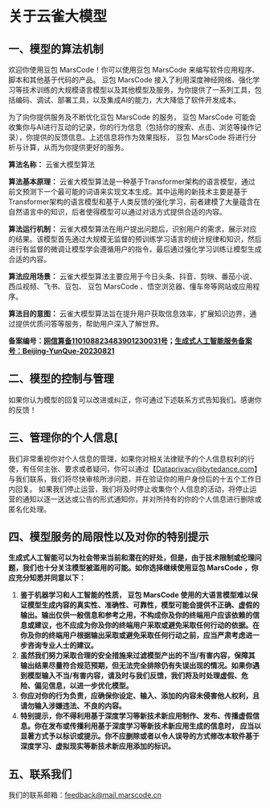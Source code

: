 # 关于云雀大模型

## 一、模型的算法机制

欢迎你使用豆包 MarsCode！你可以使用豆包 MarsCode 来编写软件应用程序、脚本和其他基于代码的产品。 豆包 MarsCode 接入了利用深度神经网络、强化学习等技术训练的大规模语言模型以及其他模型及服务，为你提供了一系列工具，包括编码、调试、部署工具，以及集成AI的能力，大大降低了软件开发成本。

为了向你提供服务及不断优化豆包 MarsCode 的服务， 豆包 MarsCode 可能会收集你与AI进行互动的记录，你的行为信息（包括你的搜索、点击、浏览等操作记录），你提供的反馈信息。上述信息将作为效果指标， 豆包 MarsCode 将进行分析与计算，从而为你提供更好的服务。

**算法名称：** 云雀大模型算法

**算法基本原理：** 云雀大模型算法是一种基于Transformer架构的语言模型，通过前文预测下一个最可能的词语来实现文本生成。其中运用的新技术主要是基于Transformer架构的语言模型和基于人类反馈的强化学习，前者建模了大量蕴含在自然语言中的知识，后者使得模型可以通过对话方式提供合适的内容。

**算法运行机制：** 云雀大模型算法在用户提出问题后，识别用户的需求，展示对应的结果。该模型首先通过大规模无监督的预训练学习语言的统计规律和知识，然后进行有监督的微调让模型学会遵循用户的指令，最后通过强化学习训练让模型生成合适的内容。

**算法应用场景：** 云雀大模型算法主要应用于今日头条、抖音、剪映、番茄小说、西瓜视频、飞书、豆包、 豆包 MarsCode 、悟空浏览器、懂车帝等网站或应用程序。

**算法目的意图：** 云雀大模型算法旨在提升用户获取信息效率，扩展知识边界，通过提供优质问答等服务，帮助用户深入了解世界。

**备案编号：[网信算备110108823483901230031号](https://www.cac.gov.cn/2023-09/01/c_1695224377544009.htm)；[生成式人工智能服务备案号：Beijing-YunQue-20230821](https://www.cac.gov.cn/2024-04/02/c_1713729983803145.htm)**

## 二、模型的控制与管理

如果你认为模型的回复可以改进或纠正，你可通过下述联系方式告知我们。感谢你的反馈！

## 三、管理你的个人信息[

我们非常重视你对个人信息的管理，如果你对相关法律赋予的个人信息权利的行使，有任何主张、要求或者疑问，你可以通过【[Dataprivacy@bytedance.com](mailto:Dataprivacy@bytedance.com)】与我们联系，我们将尽快审核所涉问题，并在验证你的用户身份后的十五个工作日内回复。 如果我们停止运营，我们将及时停止收集你个人信息的活动，将停止运营的通知以逐一送达或公告的形式通知你，并对所持有的你的个人信息进行删除或匿名化处理。

## 四、模型服务的局限性以及对你的特别提示

**生成式人工智能可以为社会带来当前和潜在的好处，但是，由于技术限制或伦理问题，我们也十分关注模型被滥用的可能。如你选择继续使用豆包 MarsCode ，你应充分知悉并同意以下：**

1. **鉴于机器学习和人工智能的性质， 豆包 MarsCode 使用的大语言模型难以保证模型生成内容的真实性、准确性、可靠性，模型可能会提供不正确、虚假的输出。输出仅供一般信息和参考之用，不构成你及你的终端用户应该依赖的信息或建议，也不应成为你及你的终端用户采取或避免采取任何行动的依据。在你及你的终端用户根据输出采取或避免采取任何行动之前，应当严肃考虑进一步咨询专业人士的建议。**
2. **虽然我们努力采取合理的安全措施来过滤模型产出的不当/有害内容，保障其输出结果尽量符合规范预期，但无法完全排除仍有失误出现的情况。如果你遇到模型输入不当/有害内容，请及时与我们反馈，我们将及时处理虚假、危险、偏见信息，以进一步优化模型。**
3. **你应对你的行为负责，应确保你设定、输入、添加的内容未侵害他人权利，且请勿输入涉嫌违法、不良的内容。**
4. **特别提示，你不得利用基于深度学习等新技术新应用制作、发布、传播虚假信息。你在发布或传播利用基于深度学习等新技术新应用生成的信息时， 应当以显著方式予以标识或提示。你不应删除或者以令人误导的方式修改本软件基于深度学习、虚拟现实等新技术新应用添加的标识。**

## 五、联系我们

我们的联系邮箱：[feedback@mail.marscode.cn](mailto:feedback@mail.marscode.cn)